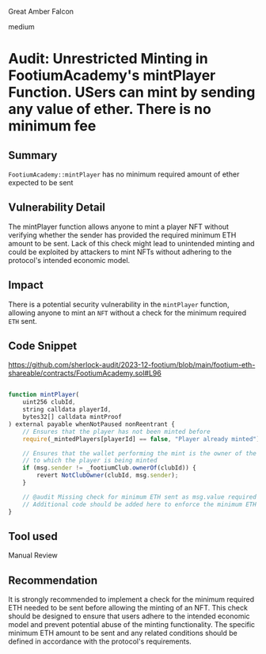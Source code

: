 Great Amber Falcon

medium

# Audit:  Unrestricted Minting in FootiumAcademy's mintPlayer Function. USers can mint by sending any value of ether. There is no minimum fee

## Summary
`FootiumAcademy::mintPlayer` has no minimum required amount of ether expected to be sent

## Vulnerability Detail
The mintPlayer function allows anyone to mint a player NFT without verifying whether the sender has provided the required minimum ETH amount to be sent. Lack of this check might lead to unintended minting and could be exploited by attackers to mint NFTs without adhering to the protocol's intended economic model.

## Impact
There is a potential security vulnerability in the `mintPlayer` function, allowing anyone to mint an `NFT` without a check for the minimum required `ETH` sent.

## Code Snippet
https://github.com/sherlock-audit/2023-12-footium/blob/main/footium-eth-shareable/contracts/FootiumAcademy.sol#L96

```javascript

function mintPlayer(
    uint256 clubId,
    string calldata playerId,
    bytes32[] calldata mintProof
) external payable whenNotPaused nonReentrant {
    // Ensures that the player has not been minted before
    require(_mintedPlayers[playerId] == false, "Player already minted");

    // Ensures that the wallet performing the mint is the owner of the club
    // to which the player is being minted
    if (msg.sender != _footiumClub.ownerOf(clubId)) {
        revert NotClubOwner(clubId, msg.sender);
    }

    // @audit Missing check for minimum ETH sent as msg.value required to mint
    // Additional code should be added here to enforce the minimum ETH requirement
}

```

## Tool used

Manual Review

## Recommendation
It is strongly recommended to implement a check for the minimum required ETH needed to be sent  before allowing the minting of an NFT. This check should be designed to ensure that users adhere to the intended economic model and prevent potential abuse of the minting functionality. The specific minimum ETH amount to be sent and any related conditions should be defined in accordance with the protocol's requirements.